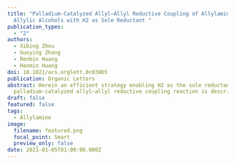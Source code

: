 ```yaml
---
title: "Palladium-Catalyzed Allyl–Allyl Reductive Coupling of Allylamines or
  Allylic Alcohols with H2 as Sole Reductant "
publication_types:
  - "2"
authors:
  - Xibing Zhou
  - Guoying Zhang
  - Renbin Huang
  - Hanmin Huang
doi: 10.1021/acs.orglett.0c03865
publication: Organic Letters
abstract: Herein an efficient strategy enabling H2 as the sole reductant for the
  palladium-catalyzed allyl–allyl reductive coupling reaction is described.
draft: false
featured: false
tags:
  - Allylamine
image:
  filename: featured.png
  focal_point: Smart
  preview_only: false
date: 2021-01-05T01:00:00.000Z
---
```

